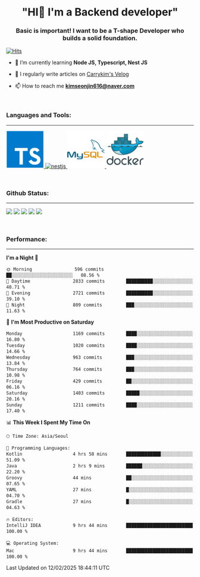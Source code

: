 <h1 align="center">"HI👋 I'm a Backend developer" </h1>
<h3 align="center">Basic is important! I want to be a T-shape Developer who builds a solid foundation.</h3>

[![Hits](https://hits.seeyoufarm.com/api/count/incr/badge.svg?url=https%3A%2F%2Fgithub.com%2Fgimseonjin&count_bg=%2318BFE5&title_bg=%23555555&icon=ko-fi.svg&icon_color=%23E7E7E7&title=hits&edge_flat=false)](https://hits.seeyoufarm.com)

- 🌱 I’m currently learning **Node JS, Typescript, Nest JS**

- 📝 I regularly write articles on [Carrykim's Velog](https://velog.io/@carrykim)

- 📫 How to reach me **kimseonjin616@naver.com**

<br/>

<h3 align="left">Languages and Tools:</h3>

***

<p align="left"> 
 <a href="https://www.typescriptlang.org/" target="_blank" rel="noreferrer"> <img src="https://raw.githubusercontent.com/devicons/devicon/master/icons/typescript/typescript-original.svg" alt="typescript" width="20%" height="20%"/> </a>
<a href="https://nestjs.com/" target="_blank" rel="noreferrer"> <img src="https://docs.nestjs.com/assets/logo-small.svg" alt="nestjs" width="20%" height="20%"/> </a> 
<a href="https://www.mysql.com/" target="_blank" rel="noreferrer"> <img src="https://raw.githubusercontent.com/devicons/devicon/master/icons/mysql/mysql-original-wordmark.svg" alt="mysql" width="20%" height="20%"/>  </a>
 <a href="https://www.docker.com/" target="_blank" rel="noreferrer"> <img src="https://raw.githubusercontent.com/devicons/devicon/master/icons/docker/docker-original-wordmark.svg" alt="docker" width="20%" height="20%"/> </a>
 </p>
</p>

<br/>

<h3 align="left">Github Status:</h3>

***

![](http://github-profile-summary-cards.vercel.app/api/cards/profile-details?username=gimseonjin&theme=nord_bright)
![](http://github-profile-summary-cards.vercel.app/api/cards/repos-per-language?username=gimseonjin&theme=nord_bright)
![](http://github-profile-summary-cards.vercel.app/api/cards/most-commit-language?username=gimseonjin&theme=nord_bright)
![](http://github-profile-summary-cards.vercel.app/api/cards/stats?username=gimseonjin&theme=nord_bright)
![](http://github-profile-summary-cards.vercel.app/api/cards/productive-time?username=gimseonjin&theme=nord_bright&utcOffset=8)


<br/>

<h3 align="left">Performance:</h3>

***

<!--START_SECTION:waka-->
**I'm a Night 🦉** 

```text
🌞 Morning                596 commits         ██░░░░░░░░░░░░░░░░░░░░░░░   08.56 % 
🌆 Daytime                2833 commits        ██████████░░░░░░░░░░░░░░░   40.71 % 
🌃 Evening                2721 commits        ██████████░░░░░░░░░░░░░░░   39.10 % 
🌙 Night                  809 commits         ███░░░░░░░░░░░░░░░░░░░░░░   11.63 % 
```
📅 **I'm Most Productive on Saturday** 

```text
Monday                   1169 commits        ████░░░░░░░░░░░░░░░░░░░░░   16.80 % 
Tuesday                  1020 commits        ████░░░░░░░░░░░░░░░░░░░░░   14.66 % 
Wednesday                963 commits         ███░░░░░░░░░░░░░░░░░░░░░░   13.84 % 
Thursday                 764 commits         ███░░░░░░░░░░░░░░░░░░░░░░   10.98 % 
Friday                   429 commits         ██░░░░░░░░░░░░░░░░░░░░░░░   06.16 % 
Saturday                 1403 commits        █████░░░░░░░░░░░░░░░░░░░░   20.16 % 
Sunday                   1211 commits        ████░░░░░░░░░░░░░░░░░░░░░   17.40 % 
```


📊 **This Week I Spent My Time On** 

```text
🕑︎ Time Zone: Asia/Seoul

💬 Programming Languages: 
Kotlin                   4 hrs 58 mins       █████████████░░░░░░░░░░░░   51.09 % 
Java                     2 hrs 9 mins        ██████░░░░░░░░░░░░░░░░░░░   22.20 % 
Groovy                   44 mins             ██░░░░░░░░░░░░░░░░░░░░░░░   07.65 % 
YAML                     27 mins             █░░░░░░░░░░░░░░░░░░░░░░░░   04.70 % 
Gradle                   27 mins             █░░░░░░░░░░░░░░░░░░░░░░░░   04.63 % 

🔥 Editors: 
IntelliJ IDEA            9 hrs 44 mins       █████████████████████████   100.00 % 

💻 Operating System: 
Mac                      9 hrs 44 mins       █████████████████████████   100.00 % 
```


 Last Updated on 12/02/2025 18:44:11 UTC
<!--END_SECTION:waka-->

<div align="center">
  
